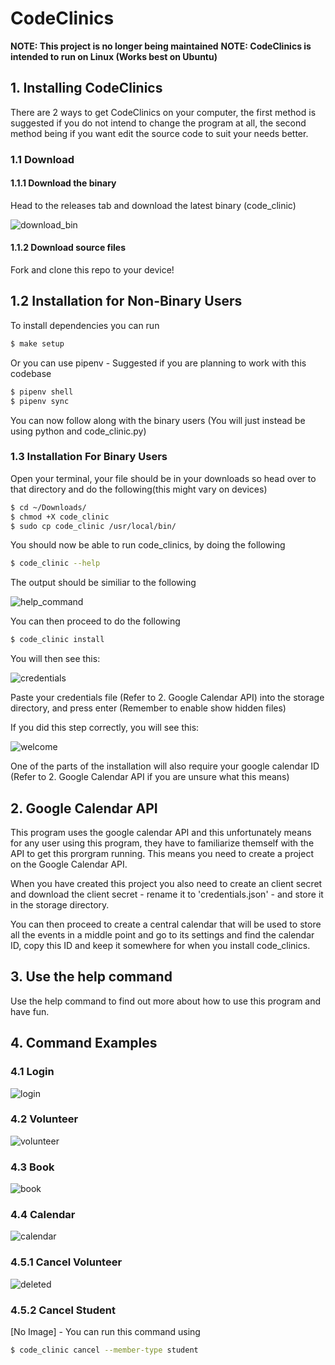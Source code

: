 <h1>CodeClinics</h1>
<strong>NOTE: This project is no longer being maintained</strong>
<strong>NOTE: CodeClinics is intended to run on Linux (Works best on Ubuntu)</strong>
<h2>1. Installing CodeClinics</h2>
<p>There are 2 ways to get CodeClinics on your computer, the first method is suggested if you do not intend to change the program at all, the second method being if you want edit the source code to suit your needs better.</p>
<h3>1.1 Download</h3>
<h4>1.1.1 Download the binary</h4>

Head to the releases tab and download the latest binary (code_clinic)

![download_bin](https://user-images.githubusercontent.com/36800222/186501488-47816f7c-101e-47a3-8d13-d590f513d78e.gif)

<h4>1.1.2 Download source files</h4>

Fork and clone this repo to your device!

<h2>1.2 Installation for Non-Binary Users</h2>

To install dependencies you can run

```bash
$ make setup
```

Or you can use pipenv - Suggested if you are planning to work with this codebase

```bash
$ pipenv shell
$ pipenv sync
```

You can now follow along with the binary users (You will just instead be using python and code_clinic.py)

<h3>1.3 Installation For Binary Users</h3>

Open your terminal, your file should be in your downloads so head over to that directory and do the following(this might vary on devices)

```bash
$ cd ~/Downloads/
$ chmod +X code_clinic
$ sudo cp code_clinic /usr/local/bin/
```

You should now be able to run code_clinics, by doing the following

```bash
$ code_clinic --help
```

The output should be similiar to the following

![help_command](https://user-images.githubusercontent.com/36800222/186504176-22c978e5-82b8-4058-bec8-415f18640b1c.png)

You can then proceed to do the following

```bash
$ code_clinic install
```

You will then see this:

![credentials](https://user-images.githubusercontent.com/36800222/186505269-e967f874-c2c5-45ad-96d4-513a4635cf43.png)

Paste your credentials file (Refer to 2. Google Calendar API) into the storage directory, and press enter (Remember to enable show hidden files)

If you did this step correctly, you will see this:

![welcome](https://user-images.githubusercontent.com/36800222/186505953-9ef8a64c-7a07-4d71-9b15-a579ebb0e9b4.png)

One of the parts of the installation will also require your google calendar ID (Refer to 2. Google Calendar API if you are unsure what this means)

<h2>2. Google Calendar API</h2>

This program uses the google calendar API and this unfortunately means for any user using this program, they have to familiarize themself with the API to get this prorgram running. This means you need to create a project on the Google Calendar API. 

When you have created this project you also need to create an client secret and download the client secret - rename it to 'credentials.json' - and store it in the storage directory. 

You can then proceed to create a central calendar that will be used to store all the events in a middle point and go to its settings and find the calendar ID, copy this ID and keep it somewhere for when you install code_clinics.

<h2>3. Use the help command</h2>

Use the help command to find out more about how to use this program and have fun. 

<h2>4. Command Examples</h2>

<h3>4.1 Login</h3>

![login](https://user-images.githubusercontent.com/36800222/186509069-6bf8891f-f939-40a4-a39b-32f8a32131e5.png)

<h3>4.2 Volunteer</h3>

![volunteer](https://user-images.githubusercontent.com/36800222/186509551-5639ca6f-aff3-4e32-b1a7-464face44fb4.png)

<h3>4.3 Book</h3>

![book](https://user-images.githubusercontent.com/36800222/186510159-b2b9779a-7978-4eae-aba5-8b6194e965a7.png)

<h3>4.4 Calendar</h3>

![calendar](https://user-images.githubusercontent.com/36800222/186510285-09b5ce23-6032-4a9f-96bb-45c7b9b4fc6c.png)

<h3>4.5.1 Cancel Volunteer</h3>

![deleted](https://user-images.githubusercontent.com/36800222/186510572-5d7a1748-0195-428d-80d2-57ab35c4ed70.png)

<h3>4.5.2 Cancel Student</h3>

[No Image] - You can run this command using

```bash
$ code_clinic cancel --member-type student
```

